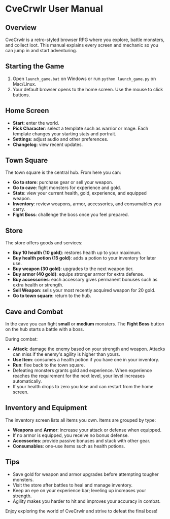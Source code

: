 # CveCrwlr User Manual

## Overview
CveCrwlr is a retro-styled browser RPG where you explore, battle monsters, and collect loot.
This manual explains every screen and mechanic so you can jump in and start adventuring.

## Starting the Game
1. Open `launch_game.bat` on Windows or run `python launch_game.py` on Mac/Linux.
2. Your default browser opens to the home screen. Use the mouse to click buttons.

## Home Screen
- **Start**: enter the world.
- **Pick Character**: select a template such as warrior or mage. Each template changes your
  starting stats and portrait.
- **Settings**: adjust audio and other preferences.
- **Changelog**: view recent updates.

## Town Square
The town square is the central hub. From here you can:
- **Go to store**: purchase gear or sell your weapon.
- **Go to cave**: fight monsters for experience and gold.
- **Stats**: view your current health, gold, experience, and equipped weapon.
- **Inventory**: review weapons, armor, accessories, and consumables you carry.
- **Fight Boss**: challenge the boss once you feel prepared.

## Store
The store offers goods and services:
- **Buy 10 health (10 gold)**: restores health up to your maximum.
- **Buy health potion (15 gold)**: adds a potion to your inventory for later use.
- **Buy weapon (30 gold)**: upgrades to the next weapon tier.
- **Buy armor (40 gold)**: equips stronger armor for extra defense.
- **Buy accessories**: each accessory gives permanent bonuses such as extra health or
  strength.
- **Sell Weapon**: sells your most recently acquired weapon for 20 gold.
- **Go to town square**: return to the hub.

## Cave and Combat
In the cave you can fight **small** or **medium** monsters. The **Fight Boss** button on the
hub starts a battle with a boss.

During combat:
- **Attack**: damage the enemy based on your strength and weapon. Attacks can miss if the
  enemy's agility is higher than yours.
- **Use Item**: consumes a health potion if you have one in your inventory.
- **Run**: flee back to the town square.
- Defeating monsters grants gold and experience. When experience reaches the requirement
  for the next level, your level increases automatically.
- If your health drops to zero you lose and can restart from the home screen.

## Inventory and Equipment
The inventory screen lists all items you own. Items are grouped by type:
- **Weapons** and **Armor**: increase your attack or defense when equipped.
- If no armor is equipped, you receive no bonus defense.
- **Accessories**: provide passive bonuses and stack with other gear.
- **Consumables**: one-use items such as health potions.

## Tips
- Save gold for weapon and armor upgrades before attempting tougher monsters.
- Visit the store after battles to heal and manage inventory.
- Keep an eye on your experience bar; leveling up increases your strength.
- Agility makes you harder to hit and improves your accuracy in combat.

Enjoy exploring the world of CveCrwlr and strive to defeat the final boss!
